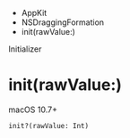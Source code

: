 

- AppKit
- NSDraggingFormation
-  init(rawValue:) 

Initializer

# init(rawValue:)

macOS 10.7+

``` source
init?(rawValue: Int)
```

